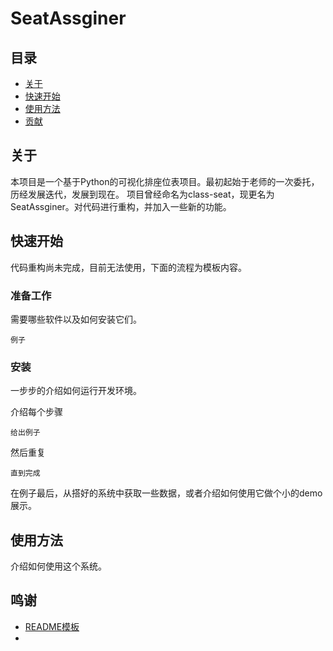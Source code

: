 # SeatAssginer

## 目录

+ [关于](#about)
+ [快速开始](#getting_started)
+ [使用方法](#usage)
+ [贡献](../CONTRIBUTING.md)

## 关于 <a name = "about"></a>

本项目是一个基于Python的可视化排座位表项目。最初起始于老师的一次委托，历经发展迭代，发展到现在。
项目曾经命名为class-seat，现更名为SeatAssginer。对代码进行重构，并加入一些新的功能。

## 快速开始 <a name = "getting_started"></a>

代码重构尚未完成，目前无法使用，下面的流程为模板内容。

### 准备工作

需要哪些软件以及如何安装它们。

```
例子
```

### 安装

一步步的介绍如何运行开发环境。

介绍每个步骤

```
给出例子
```

然后重复

```
直到完成
```

在例子最后，从搭好的系统中获取一些数据，或者介绍如何使用它做个小的demo展示。

## 使用方法 <a name = "usage"></a>

介绍如何使用这个系统。

## 鸣谢 <a name = "acknowledgement"></a>

+ [README模板](https://github.com/race2infinity/The-Documentation-Compendium)
+ 